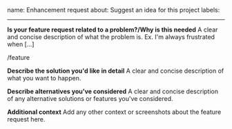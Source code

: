 name: Enhancement request
about: Suggest an idea for this project
labels: 

---

**Is your feature request related to a problem?/Why is this needed**
A clear and concise description of what the problem is. Ex. I'm always frustrated when [...]

/feature

**Describe the solution you'd like in detail**
A clear and concise description of what you want to happen.

**Describe alternatives you've considered**
A clear and concise description of any alternative solutions or features you've considered.

**Additional context**
Add any other context or screenshots about the feature request here.
